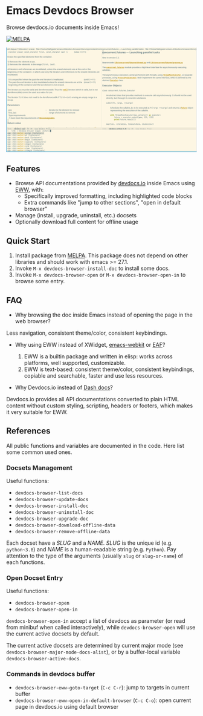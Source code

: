 # Emacs Devdocs Browser

Browse devdocs.io documents inside Emacs!

[![MELPA](https://melpa.org/packages/devdocs-browser-badge.svg)](https://melpa.org/#/devdocs-browser)

![](images/screenshot.png)

## Features

- Browse API documentations provided by [devdocs.io](https://devdocs.io/) inside Emacs using [EWW](https://www.emacswiki.org/emacs/eww), with:
  * Specifically improved formatting, including highlighted code blocks
  * Extra commands like "jump to other sections", "open in default browser"
- Manage (install, upgrade, uninstall, etc.) docsets
- Optionally download full content for offline usage

## Quick Start

1. Install package from [MELPA](https://melpa.org/#/devdocs-browser).
This package does not depend on other libraries and should work with emacs >= 27.1.
2. Invoke `M-x devdocs-browser-install-doc` to install some docs.
3. Invoke `M-x devdocs-browser-open` or `M-x devdocs-browser-open-in` to browse some entry.

## FAQ

- Why browsing the doc inside Emacs instead of opening the page in the web browser?

Less navigation, consistent theme/color, consistent keybindings.

- Why using EWW instead of XWidget, [emacs-webkit](https://github.com/akirakyle/emacs-webkit) or [EAF](https://github.com/manateelazycat/emacs-application-framework/)?

    1. EWW is a builtin package and written in elisp: works across platforms, well supported, customizable.
    2. EWW is text-based: consistent theme/color, consistent keybindings, copiable and searchable, faster and use less resources.
    
- Why Devdocs.io instead of [Dash docs](https://github.com/dash-docs-el/helm-dash)?

Devdocs.io provides all API documentations converted to plain HTML content
without custom styling, scripting, headers or footers, which makes it very suitable for EWW.

## References

All public functions and variables are documented in the code.
Here list some common used ones.

### Docsets Management

Useful functions:

- `devdocs-browser-list-docs`
- `devdocs-browser-update-docs`
- `devdocs-browser-install-doc`
- `devdocs-browser-uninstall-doc`
- `devdocs-browser-upgrade-doc`
- `devdocs-browser-download-offline-data`
- `devdocs-browser-remove-offline-data`

Each docset have a *SLUG* and a *NAME*.
*SLUG* is the unique id (e.g. `python~3.8`) and *NAME* is a human-readable string (e.g. `Python`).
Pay attention to the type of the arguments (usually `slug` or `slug-or-name`) of each functions.

### Open Docset Entry

Useful functions:

- `devdocs-browser-open`
- `devdocs-browser-open-in`

`devdocs-browser-open-in` accept a list of devdocs as parameter
(or read from minibuf when called interactively),
while `devdocs-browser-open` will use the current active docsets by default.

The current active docsets are determined by current major mode
(see `devdocs-browser-major-mode-docs-alist`), or by a buffer-local variable `devdocs-browser-active-docs`.

### Commands in devdocs buffer

- `devdocs-browser-eww-goto-target` (`C-c C-r`): jump to targets in current buffer
- `devdocs-browser-eww-open-in-default-browser` (`C-c C-o`): open current page in devdocs.io using default browser
